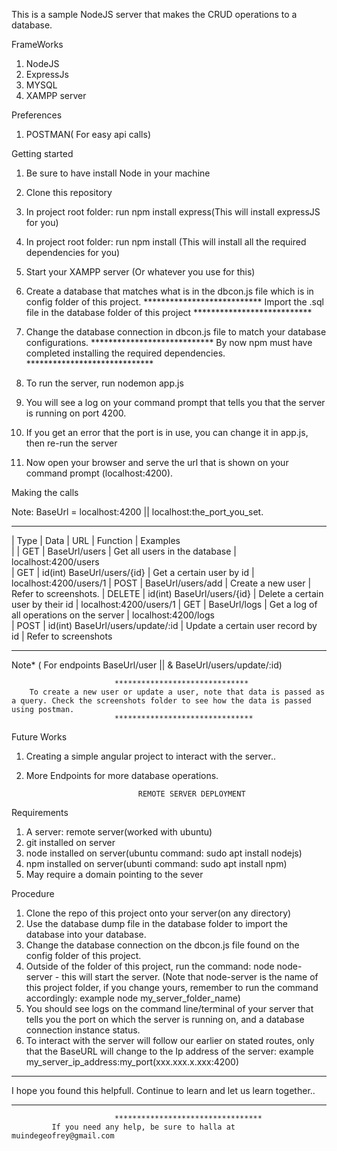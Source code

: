 This is a sample NodeJS server that makes the CRUD operations to a database.

FrameWorks

1. NodeJS
2. ExpressJs
3. MYSQL 
4. XAMPP server

Preferences

1. POSTMAN( For easy api calls)

Getting started

1. Be sure to have install Node in your machine
2. Clone this repository
3. In project root folder: run npm install express(This will install expressJS for you)
4. In project root folder: run npm install (This will install all the required dependencies for you)
5. Start your XAMPP server (Or whatever you use for this)
6. Create a database that matches what is in the dbcon.js file which is in config folder of this project.
                         ***************************
                Import the .sql file in the database folder of this project
                         ***************************
7. Change the database connection in dbcon.js file to match your database configurations.
                         ****************************
    By now npm must have completed installing the required dependencies.
                        *****************************

9. To run the server, run nodemon app.js
10. You will see a log on your command prompt that tells you that the server is    running on port 4200.
11. If you get an error that the port is in use, you can change it in app.js, then re-run the server
12. Now open your browser and serve the url that is shown on your command prompt (localhost:4200).

Making the calls

Note: BaseUrl = localhost:4200 || localhost:the_port_you_set.
*************************************************************************************************************************

| Type   | Data     | URL                          | Function                                   | Examples                 
|
| GET    |            BaseUrl/users         |        Get all users in the database                | localhost:4200/users  
| GET    | id(int)    BaseUrl/users/{id}    |         Get a certain user by id                    | localhost:4200/users/1
| POST   |            BaseUrl/users/add     |        Create a new user                            | Refer to screenshots. 
| DELETE | id(int)    BaseUrl/users/{id}    |         Delete a certain user by their id           | localhost:4200/users/1
| GET    |            BaseUrl/logs          |         Get a log of all operations  on the server  | localhost:4200/logs   
| POST   | id(int) BaseUrl/users/update/:id |      Update a certain user record by id             | Refer to screenshots  

**************************************************************************************************************************

Note* ( For endpoints BaseUrl/user || & BaseUrl/users/update/:id)

                           ******************************
        To create a new user or update a user, note that data is passed as a query. Check the screenshots folder to see how the data is passed using postman.
                           *******************************

Future Works
1. Creating a simple angular project to interact with the server..
2. More Endpoints for more database operations.


                                REMOTE SERVER DEPLOYMENT
                  

Requirements

1. A server: remote server(worked with ubuntu)
2. git installed on server
3. node installed on server(ubuntu command: sudo apt install nodejs)
4. npm installed on server(ubunti command: sudo apt install npm)
5. May require a domain pointing to the sever

Procedure

1. Clone the repo of this project onto your server(on any directory)
2. Use the database dump file in the database folder to import the database into your database.
3. Change the database connection on the dbcon.js file found on the config folder of this project.
4. Outside of the folder of this project, run the command: node node-server - this will start the server.
(Note that node-server is the name of this project folder, if you change yours, remember to run the command accordingly: example node my_server_folder_name)
5. You should see logs on the command line/terminal of your server that tells you the port on which the server is running on, and a database connection instance status.
6. To interact with the server will follow our earlier on stated routes, only that the BaseURL will change to the Ip address of the server: example my_server_ip_address:my_port(xxx.xxx.x.xxx:4200)



  ***********************************************************************************************************************
  I hope you found this helpfull. Continue to learn and let us learn together..
  ***********************************************************************************************************************
                  

                           *********************************
             If you need any help, be sure to halla at muindegeofrey@gmail.com

 

                       



